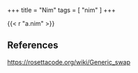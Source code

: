 +++
title = "Nim"
tags = [ "nim" ]
+++

{{< r "a.nim" >}}

## References

<https://rosettacode.org/wiki/Generic_swap>
